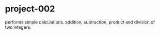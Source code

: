 # project-002
performs simple calculations. addition, subtraction, product and division of two integers. 
